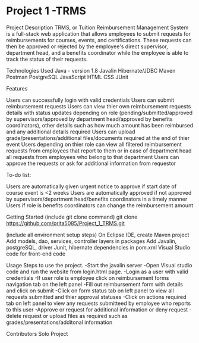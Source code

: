 # Project 1 -TRMS

Project Description
TRMS, or Tuition Reimbursement Management System is a full-stack web application that allows employees to submit requests for reimbursements for courses, events, and certifications. These requests can then be approved or rejected by the employee's direct supervisor, department head, and a benefits coordinator while the employee is able to track the status of their requests.

Technologies Used
Java - version 1.8
Javalin
Hibernate/JDBC
Maven
Postman
PostgreSQL
JavaScript
HTML
CSS
JUnit

Features

Users can successfully login with valid credentials
Users can submit reimbursement requests
Users can view thier own reimbursement requests details with status updates depending on role (pending/submitted/approved by supervisors/approved by department head/approved by benefits coordinators), other details such as how much amount has been reimbursed and any additional details required
Users can upload grade/presentations/additional files/documents required at the end of thier event
Users depending on thier role can view all filtered reimbursement requests from employees that report to them or in case of department head all requests from employees who belong to that department
Users can approve the requests or ask for additional information from requestor


To-do list:

Users are automatically given urgent notice to approve if start date of course event is <2 weeks
Users are automatically approved if not approved by supervisors/department head/benefits coordinators in a timely manner
Users if role is benefits coordinators can change the reimbursement amount

Getting Started
(include git clone command) 
git clone https://github.com/prita5085/Project_1_TRMS.git

(include all environment setup steps)
On Eclipse IDE, create Maven project
Add models, dao, services, controller layers in packages
Add Javalin, postgreSQL, driver Junit, hibernate dependencies in pom.xml
Visual Studio code for front-end code

Usage
Steps to use the project. 
-Start the javalin server
-Open Visual studio code and run the website from login.html page. 
-Login as a user with valid credentials
-If user role is employee click on reimbursement forms navigation tab on the left panel
-Fill out reimbursement form with details and click on submit
-Click on form status tab on left panel to view all requests submitted and thier approval statuses
-Click on actions required tab on left panel to view any requests submitteed by employee who reports to this user
-Approve or request for additional information or deny request
-delete request or upload files as required such as grades/presentations/additonal information


Contributors
Solo Project

